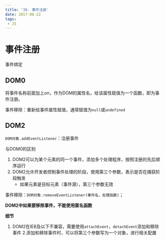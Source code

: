 ```yaml
---
title: '38. 事件注册'
date: 2017-06-22
tags:
 - JS
---
```


# 事件注册

事件绑定

## DOM0

将事件名称前面加上on，作为DOM的属性名，给该属性赋值为一个函数，即为事件注册。

事件移除：重新给事件属性赋值，通常赋值为`null`或`undefined`

## DOM2

`DOM对象.addEventListener`：注册事件

与DOM0的区别

1. DOM2可以为某个元素的同一个事件，添加多个处理程序，按照注册的先后顺序运行
2. DOM2允许开发者控制事件处理的阶段，使用第三个参数，表示是否在捕获阶段触发
    - 如果元素是目标元素（事件源），第三个参数无效

事件移除：`DOM对象.removeEventListener(事件名，处理函数)`；

**DOM2中如果要移除事件，不能使用匿名函数**

**细节**

1. DOM2在IE8及以下不兼容，需要使用`attachEvent`，`detachEvent`添加和移除事件
2.添加和移除事件时，可以将第三个参数写为一个对象，进行相关配置
